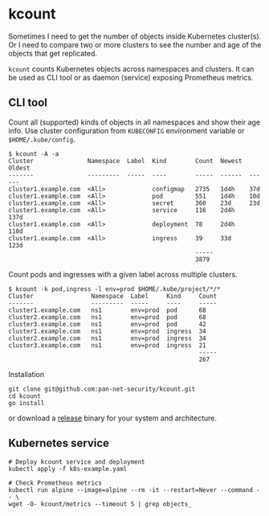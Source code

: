 # kcount

Sometimes I need to get the number of objects inside Kubernetes cluster(s). Or
I need to compare two or more clusters to see the number and age of the objects
that get replicated.

`kcount` counts Kubernetes objects across namespaces and clusters. It can be
used as CLI tool or as daemon (service) exposing Prometheus metrics.

## CLI tool

Count all (supported) kinds of objects in all namespaces and show their age
info. Use cluster configuration from `KUBECONFIG` environment variable or
`$HOME/.kube/config`.

```
$ kcount -A -a
Cluster               Namespace  Label  Kind        Count  Newest  Oldest
-------               ---------  -----  ----        -----  ------  ------
cluster1.example.com  <All>             configmap   2735   1d4h    37d
cluster1.example.com  <All>             pod         551    1d4h    10d
cluster1.example.com  <All>             secret      360    23d     23d
cluster1.example.com  <All>             service     116    2d4h    137d
cluster1.example.com  <All>             deployment  78     2d4h    110d
cluster1.example.com  <All>             ingress     39     33d     123d
                                                    -----
                                                    3879
```

Count pods and ingresses with a given label across multiple clusters.

```
$ kcount -k pod,ingress -l env=prod $HOME/.kube/project/*/*
Cluster                Namespace  Label     Kind     Count
-------                ---------  -----     ----     -----
cluster1.example.com   ns1        env=prod  pod      68   
cluster2.example.com   ns1        env=prod  pod      68   
cluster3.example.com   ns1        env=prod  pod      42   
cluster1.example.com   ns1        env=prod  ingress  34   
cluster2.example.com   ns1        env=prod  ingress  34   
cluster3.example.com   ns1        env=prod  ingress  21   
                                                     -----
                                                     267
```

Installation

```
git clone git@github.com:pan-net-security/kcount.git
cd kcount
go install
```

or download a [release](https://github.com/pan-net-security/kcount/releases)
binary for your system and architecture.

## Kubernetes service

```
# Deploy kcount service and deployment
kubectl apply -f k8s-example.yaml

# Check Prometheus metrics
kubectl run alpine --image=alpine --rm -it --restart=Never --command -- \
wget -O- kcount/metrics --timeout 5 | grep objects_
```
